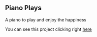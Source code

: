 <h2>Piano Plays</h2>
<p>A piano to play and enjoy the happiness</p>
You can see this project clicking right <a href="https://pianoPlays.netlify.app">here</a>
